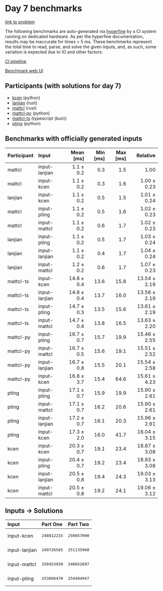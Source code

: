 # Day 7 benchmarks

[link to problem](https://adventofcode.com/2023/day/7)

The following benchmarks are auto-generated via
[hyperfine](https://github.com/sharkdp/hyperfine) by a CI system running on
dedicated hardware. As per the hyperfine documentation, results may be
inaccurate for times < 5 ms. These benchmarks represent the total time to read,
parse, and solve the given inputs, and, as such, some variation is expected due
to IO and other factors.

[CI pipeline](http://ci.papercode.net:8080/teams/main/pipelines/aoc2023)

[Benchmark web UI](https://aoc.ancalagon.black)


## Participants (with solutions for day 7)

- [kcen](https://github.com/kcen/aoc2023) (python)
- [lanjian](https://github.com/lanjian/aoc-2023) (rust)
- [mattcl](https://github.com/mattcl/aoc2023) (rust)
- [mattcl-py](https://github.com/mattcl/aoc2023-py) (python)
- [mattcl-ts](https://github.com/mattcl/aoc2023-js) (typescript (bun))
- [pting](https://github.com/pting/aoc2023) (python)


## Benchmarks with officially generated inputs

| Participant | Input | Mean [ms] | Min [ms] | Max [ms] | Relative |
|:---|:---|---:|---:|---:|---:|
| mattcl | input-lanjian | 1.1 ± 0.2 | 0.3 | 1.5 | 1.00 |
| mattcl | input-kcen | 1.1 ± 0.2 | 0.3 | 1.6 | 1.00 ± 0.23 |
| lanjian | input-kcen | 1.1 ± 0.2 | 0.5 | 1.5 | 1.01 ± 0.24 |
| mattcl | input-pting | 1.1 ± 0.2 | 0.5 | 1.6 | 1.02 ± 0.23 |
| mattcl | input-mattcl | 1.1 ± 0.2 | 0.6 | 1.7 | 1.02 ± 0.23 |
| lanjian | input-pting | 1.1 ± 0.2 | 0.5 | 1.7 | 1.03 ± 0.24 |
| lanjian | input-lanjian | 1.1 ± 0.2 | 0.4 | 1.7 | 1.04 ± 0.24 |
| lanjian | input-mattcl | 1.2 ± 0.2 | 0.6 | 1.7 | 1.07 ± 0.23 |
| mattcl-ts | input-kcen | 14.6 ± 0.4 | 13.6 | 15.8 | 13.54 ± 2.19 |
| mattcl-ts | input-lanjian | 14.6 ± 0.4 | 13.7 | 16.0 | 13.56 ± 2.19 |
| mattcl-ts | input-pting | 14.7 ± 0.3 | 13.5 | 15.6 | 13.61 ± 2.19 |
| mattcl-ts | input-mattcl | 14.7 ± 0.4 | 13.8 | 16.5 | 13.63 ± 2.20 |
| mattcl-py | input-pting | 16.7 ± 0.7 | 15.7 | 19.9 | 15.46 ± 2.55 |
| mattcl-py | input-mattcl | 16.7 ± 0.5 | 15.6 | 19.1 | 15.51 ± 2.52 |
| mattcl-py | input-lanjian | 16.7 ± 0.8 | 15.5 | 20.1 | 15.54 ± 2.58 |
| mattcl-py | input-kcen | 16.8 ± 3.7 | 15.4 | 64.6 | 15.61 ± 4.23 |
| pting | input-pting | 17.1 ± 0.7 | 15.9 | 19.9 | 15.90 ± 2.61 |
| pting | input-mattcl | 17.1 ± 0.7 | 16.2 | 20.6 | 15.90 ± 2.61 |
| pting | input-lanjian | 17.2 ± 0.7 | 16.1 | 20.3 | 15.96 ± 2.61 |
| pting | input-kcen | 17.3 ± 2.0 | 16.0 | 41.7 | 16.04 ± 3.15 |
| kcen | input-kcen | 20.3 ± 0.7 | 19.1 | 23.4 | 18.87 ± 3.08 |
| kcen | input-pting | 20.4 ± 0.7 | 19.2 | 23.4 | 18.93 ± 3.08 |
| kcen | input-lanjian | 20.5 ± 0.8 | 19.4 | 24.3 | 19.03 ± 3.13 |
| kcen | input-mattcl | 20.5 ± 0.8 | 19.2 | 24.1 | 19.06 ± 3.12 |


## Inputs -> Solutions

| Input | Part One | Part Two |
|:---|:---|:---|
|input-kcen|<pre>248812215</pre>|<pre>250057090</pre>|
|input-lanjian|<pre>249726565</pre>|<pre>251135960</pre>|
|input-mattcl|<pre>250453939</pre>|<pre>248652697</pre>|
|input-pting|<pre>253866470</pre>|<pre>254494947</pre>|